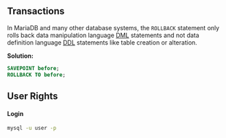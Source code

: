 ## Transactions
In MariaDB and many other database systems, the `ROLLBACK` statement only rolls back data manipulation language [DML](Structured%20Query%20Language.md#Bestandteile) statements and not data definition language [DDL](Structured%20Query%20Language.md#Bestandteile) statements like table creation or alteration.

**Solution:**
```sql 
SAVEPOINT before; 
ROLLBACK TO before; 
```

## User Rights
#### Login
```bash
mysql -u user -p
```